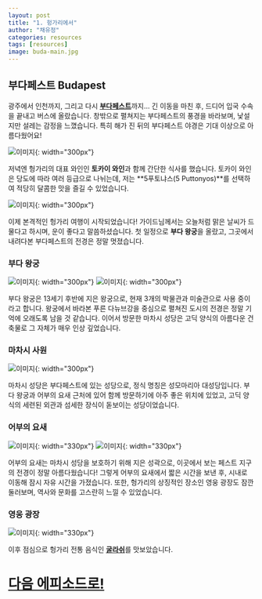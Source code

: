 ```yaml
---
layout: post
title: "1. 헝가리에서"
author: "채유정"
categories: resources
tags: [resources]
image: buda-main.jpg
---
```


## 부다페스트 Budapest

광주에서 인천까지, 그리고 다시 [**부다페스트**](https://travel.naver.com/overseas/HUBUD274887/city/summary)까지… 긴 이동을 마친 후, 드디어 입국 수속을 끝내고 버스에 올랐습니다. 창밖으로 펼쳐지는 부다페스트의 풍경을 바라보며, 낯설지만 설레는 감정을 느꼈습니다. 특히 해가 진 뒤의 부다페스트 야경은 기대 이상으로 아름다웠어요!

![이미지](/assets/img/buda-5.jpg "야경"){: width="300px"}

저녁엔 헝가리의 대표 와인인 **토카이 와인**과 함께 간단한 식사를 했습니다. 토카이 와인은 당도에 따라 여러 등급으로 나뉘는데, 저는 **5푸토냐스(5 Puttonyos)**를 선택하여 적당히 달콤한 맛을 즐길 수 있었습니다.

![이미지](/assets/img/buda-6.jpg "토카이와인"){: width="300px"}

이제 본격적인 헝가리 여행이 시작되었습니다! 가이드님께서는 오늘처럼 맑은 날씨가 드물다고 하시며, 운이 좋다고 말씀하셨습니다. 첫 일정으로 **부다 왕궁**을 올랐고, 그곳에서 내려다본 부다페스트의 전경은 정말 멋졌습니다.

### 부다 왕궁

![이미지](/assets/img/buda-7.jpg "부다왕궁"){: width="300px"}
![이미지](/assets/img/buda-main.jpg "부다왕궁"){: width="300px"}

부다 왕궁은 13세기 후반에 지은 왕궁으로, 현재 3개의 박물관과 미술관으로 사용 중이라고 합니다. 왕궁에서 바라본 푸른 다뉴브강을 중심으로 펼쳐진 도시의 전경은 정말 기억에 오래도록 남을 것 같습니다. 이어서 방문한 마차시 성당은 고딕 양식의 아름다운 건축물로 그 자체가 매우 인상 깊었습니다.

### 마차시 사원

![이미지](/assets/img/buda-2.jpg "마차시 사원"){: width="300px"}

마차시 성당은 부다페스트에 있는 성당으로, 정식 명칭은 성모마리아 대성당입니다. 부다 왕궁과 어부의 요새 근처에 있어 함께 방문하기에 아주 좋은 위치에 있었고, 고딕 양식의 세련된 외관과 섬세한 장식이 돋보이는 성당이었습니다.

### 어부의 요새

![이미지](/assets/img/buda-1.jpg "어부의 요새"){: width="330px"}
![이미지](/assets/img/buda-9.jpg "어부의 요새"){: width="330px"}

어부의 요새는 마차시 성당을 보호하기 위해 지은 성곽으로, 이곳에서 보는 페스트 지구의 전경이 정말 아름다웠습니다! 그렇게 어부의 요새에서 짧은 시간을 보낸 후, 시내로 이동해 잠시 자유 시간을 가졌습니다. 또한, 헝가리의 상징적인 장소인 영웅 광장도 잠깐 둘러보며, 역사와 문화를 고스란히 느낄 수 있었습니다.

### 영웅 광장

![이미지](/assets/img/buda-8.jpg "영웅 광장"){: width="330px"}

이후 점심으로 헝가리 전통 음식인 [**굴라쉬**](https://y2ll5wxxx.github.io/hu-goulash)를 맛보았습니다.

# [다음 에피소드로!](https://y2ll5wxxx.github.io/cz-prague)
